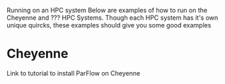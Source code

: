 Running on an HPC system
Below are examples of how to run on the Cheyenne and ??? HPC Systems. Though each HPC system has it's own unique quircks, these examples should give you some good examples

# Cheyenne

Link to tutorial to install ParFlow on Cheyenne

